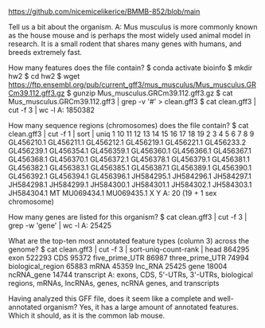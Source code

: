 https://github.com/nicemicelikerice/BMMB-852/blob/main

Tell us a bit about the organism.
A: Mus musculus is more commonly known as the house mouse and is perhaps the most widely used animal model in research. It is a small rodent that shares many genes with humans, and breeds extremely fast.

How many features does the file contain?
$ conda activate bioinfo
$ mkdir hw2
$ cd hw2
$ wget https://ftp.ensembl.org/pub/current_gff3/mus_musculus/Mus_musculus.GRCm39.112.gff3.gz
$ gunzip Mus_musculus.GRCm39.112.gff3.gz
$ cat Mus_musculus.GRCm39.112.gff3 | grep -v '#' > clean.gff3
$ cat clean.gff3 | cut -f 3 | wc -l
A: 1850382

How many sequence regions (chromosomes) does the file contain? 
$ cat clean.gff3 | cut -f 1 | sort | uniq
1
10
11
12
13
14
15
16
17
18
19
2
3
4
5
6
7
8
9
GL456210.1
GL456211.1
GL456212.1
GL456219.1
GL456221.1
GL456233.2
GL456239.1
GL456354.1
GL456359.1
GL456360.1
GL456366.1
GL456367.1
GL456368.1
GL456370.1
GL456372.1
GL456378.1
GL456379.1
GL456381.1
GL456382.1
GL456383.1
GL456385.1
GL456387.1
GL456389.1
GL456390.1
GL456392.1
GL456394.1
GL456396.1
JH584295.1
JH584296.1
JH584297.1
JH584298.1
JH584299.1
JH584300.1
JH584301.1
JH584302.1
JH584303.1
JH584304.1
MT
MU069434.1
MU069435.1
X
Y
A: 20 (19 + 1 sex chromosome)

How many genes are listed for this organism?
$ cat clean.gff3 | cut -f 3 | grep -w 'gene' | wc -l
A: 25425

What are the top-ten most annotated feature types (column 3) across the genome?
$ cat clean.gff3 | cut -f 3 | sort-uniq-count-rank | head
864295  exon
522293  CDS
95372   five_prime_UTR
86987   three_prime_UTR
74994   biological_region
65883   mRNA
45359   lnc_RNA
25425   gene
18004   ncRNA_gene
14744   transcript
A: exons, CDS, 5'-UTRs, 3'-UTRs, biological regions, mRNAs, lncRNAs, genes, ncRNA genes, and transcripts

Having analyzed this GFF file, does it seem like a complete and well-annotated organism?
Yes, it has a large amount of annotated features. Which it should, as it is the common lab mouse.